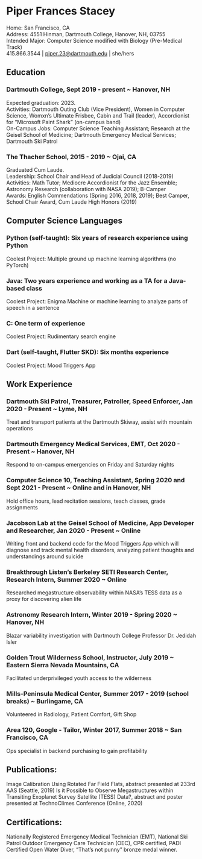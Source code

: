 
# Piper Frances Stacey
Home: San Francisco, CA<br/>
Address: 4551 Hinman, Dartmouth College, Hanover, NH, 03755<br/>
Intended Major: Computer Science modified with Biology (Pre-Medical Track)<br/>
415.866.3544 | piper.23@dartmouth.edu | she/hers<br/>

## Education
### Dartmouth College, Sept 2019 - present ~ Hanover, NH
Expected graduation: 2023. <br/>
Activities: Dartmouth Outing Club (Vice President), Women in Computer Science, Womxn’s Ultimate Frisbee, Cabin and Trail (leader), Accordionist for “Microsoft Paint Shark” (on-campus band)<br/>
On-Campus Jobs: Computer Science Teaching Assistant; Research at the Geisel School of Medicine; Dartmouth Emergency Medical Services; Dartmouth Ski Patrol<br/>

### The Thacher School, 2015 - 2019 ~ Ojai, CA
Graduated Cum Laude.<br/>
Leadership: School Chair and Head of Judicial Council (2018-2019)<br/>
Activities: Math Tutor; Mediocre Accordionist for the Jazz Ensemble; Astronomy Research (collaboration with NASA 2019); B-Camper<br/>
Awards: English Commendations (Spring 2016, 2018, 2019); Best Camper, School Chair Award, Cum Laude High Honors (2019)<br/>

## Computer Science Languages
### Python (self-taught): Six years of research experience using Python 
Coolest Project: Multiple ground up machine learning algorithms (no PyTorch)
### Java: Two years experience and working as a TA for a Java-based class
Coolest Project: Enigma Machine or machine learning to analyze parts of speech in a sentence
### C: One term of experience
Coolest Project: Rudimentary search engine 
### Dart (self-taught, Flutter SKD): Six months experience
Coolest Project: Mood Triggers App

## Work Experience
### Dartmouth Ski Patrol, Treasurer, Patroller, Speed Enforcer, Jan 2020 - Present ~ Lyme, NH
Treat and transport patients at the Dartmouth Skiway, assist with mountain operations
### Dartmouth Emergency Medical Services, EMT, Oct 2020 - Present ~ Hanover, NH
Respond to on-campus emergencies on Friday and Saturday nights
### Computer Science 10, Teaching Assistant, Spring 2020 and Sept 2021 - Present ~ Online and in Hanover, NH
Hold office hours, lead recitation sessions, teach classes, grade assignments
### Jacobson Lab at the Geisel School of Medicine, App Developer and Researcher, Jan 2020 - Present ~ Online
Writing front and backend code for the Mood Triggers App which will diagnose and track mental health disorders, analyzing patient thoughts and understandings around suicide
### Breakthrough Listen’s Berkeley SETI Research Center, Research Intern, Summer 2020 ~ Online
Researched megastructure observability within NASA’s TESS data as a proxy for discovering alien life
### Astronomy Research Intern, Winter 2019 - Spring 2020 ~ Hanover, NH
Blazar variability investigation with Dartmouth College Professor Dr. Jedidah Isler
### Golden Trout Wilderness School, Instructor, July 2019 ~ Eastern Sierra Nevada Mountains, CA
Facilitated underprivileged youth access to the wilderness
### Mills-Peninsula Medical Center, Summer 2017 - 2019 (school breaks) ~ Burlingame, CA
Volunteered in Radiology, Patient Comfort, Gift Shop
### Area 120, Google - Tailor, Winter 2017, Summer 2018 ~ San Francisco, CA
Ops specialist in backend purchasing to gain profitability

## Publications:
Image Calibration Using Rotated Far Field Flats, abstract presented at 233rd AAS (Seattle, 2019)
Is it Possible to Observe Megastructures within Transiting Exoplanet Survey Satellite (TESS) Data?, abstract and poster presented at TechnoClimes Conference (Online, 2020)

## Certifications:
Nationally Registered Emergency Medical Technician (EMT), National Ski Patrol Outdoor Emergency Care Technician (OEC), CPR certified, PADI Certified Open Water Diver, “That’s not punny” bronze medal winner.
